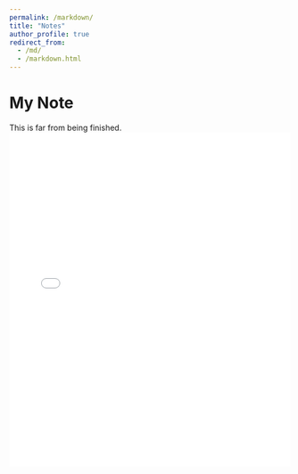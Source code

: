```yaml
---
permalink: /markdown/
title: "Notes"
author_profile: true
redirect_from: 
  - /md/
  - /markdown.html
---
```

My Note
======
This is far from being finished.
<embed src="Examples_in_Mathematics 1.pdf" type="application/pdf" width="100%" height="600px" />
